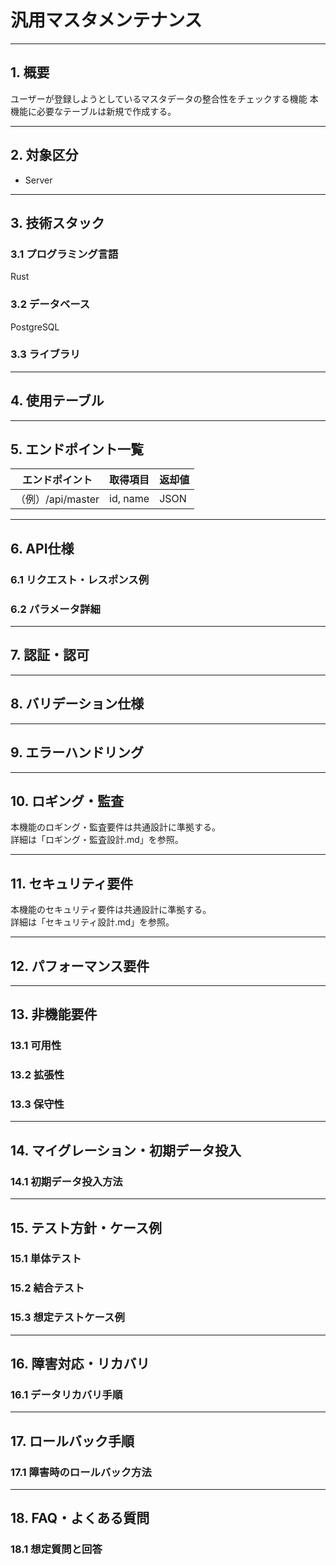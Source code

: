 # 汎用マスタメンテナンス

---

## 1. 概要

ユーザーが登録しようとしているマスタデータの整合性をチェックする機能
本機能に必要なテーブルは新規で作成する。

---

## 2. 対象区分

- Server

---

## 3. 技術スタック

### 3.1 プログラミング言語

Rust

### 3.2 データベース

PostgreSQL

### 3.3 ライブラリ

---

## 4. 使用テーブル

---

## 5. エンドポイント一覧

| エンドポイント         | 取得項目     | 返却値     |
|----------------------|------------|----------|
| （例）/api/master    | id, name   | JSON     |

---

## 6. API仕様

### 6.1 リクエスト・レスポンス例

### 6.2 パラメータ詳細

---

## 7. 認証・認可

---

## 8. バリデーション仕様

---

## 9. エラーハンドリング

---

## 10. ロギング・監査

本機能のロギング・監査要件は共通設計に準拠する。  
詳細は「ロギング・監査設計.md」を参照。

---

## 11. セキュリティ要件

本機能のセキュリティ要件は共通設計に準拠する。  
詳細は「セキュリティ設計.md」を参照。

---

## 12. パフォーマンス要件

---

## 13. 非機能要件

### 13.1 可用性

### 13.2 拡張性

### 13.3 保守性

---

## 14. マイグレーション・初期データ投入

### 14.1 初期データ投入方法

---

## 15. テスト方針・ケース例

### 15.1 単体テスト

### 15.2 結合テスト

### 15.3 想定テストケース例

---

## 16. 障害対応・リカバリ

### 16.1 データリカバリ手順

---

## 17. ロールバック手順

### 17.1 障害時のロールバック方法

---

## 18. FAQ・よくある質問

### 18.1 想定質問と回答


